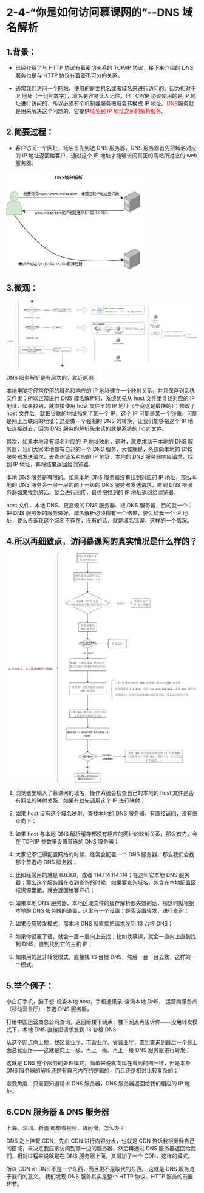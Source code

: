 # 2-4-“你是如何访问慕课网的”--DNS 域名解析

## 1.背景：

- 已经介绍了与 HTTP 协议有着密切关系的 TCP/IP 协议，接下来介绍的 DNS 服务也是与 HTTP 协议有着密不可分的关系。

- 通常我们访问一个网站，使用的是主机名或者域名来进行访问的。因为相对于 IP 地址（一组纯数字），域名更容易让人记住。但 TCP/IP 协议使用的是 IP 地址进行访问的，所以必须有个机制或服务把域名转换成 IP 地址。<span style="color:red;">DNS</span>服务就是用来解决这个问题的，它提供<span style="color:red;">域名到 IP 地址之间的解析服务</span>。

## 2.简要过程：

- 客户访问一个网址，域名首先到达 DNS 服务器，DNS 服务器首先把域名对应的 IP 地址返回给客户，通过这个 IP 地址才能够访问真正的网站所对应的 web 服务器。

<img src="./imgs/2-4/HTTP-DNS域名解析.png"/>

## 3.微观：

<img src="./imgs/2-4/HTTP-DNS域名解析-3.微观.png"/>

DNS 服务解析是有层次的，就近原则。

本地电脑将经常使用的域名和响应的 IP 地址建立一个映射关系，并且保存到系统文件里；所以正常进行 DNS 域名解析时，系统优先从 host 文件里寻找对应的 IP 地址，如果找到，就直接使用 host 文件里的 IP 地址（毕竟这是最快的）；修改了 host 文件后，就把谷歌的地址指向了某一个 IP，这个 IP 可能是某一个镜像，可能是网上互联网的地址；这是做一个强制的 DNS 的转换，让我们能够把这个 IP 地址连接过去，因为 DNS 服务的解析先来读的就是系统的 host 文件。

其次，如果本地没有域名对应的 IP 地址映射，这时，就要求助于本地的 DNS 服务器，我们大家本地都有自己的一个 DNS 服务，大概就是，系统向本地的 DNS 服务器发送请求，去查询域名对应的 IP 地址，本地的 DNS 服务器响应请求，找到 IP 地址，并将结果返回给浏览器。

本地 DNS 服务是有限的。如果本地 DNS 服务器没有找到对应的 IP 地址，那么本地的 DNS 服务会一层一层的向上一级的 DNS 服务器发送请求，直到 DNS 根服务器如果找到的话，就会进行回传，最终把找到的 IP 地址返回给浏览器。

host 文件、本地 DNS、更高级的 DNS 服务器、根 DNS 服务器，目的就一个：把 DNS 服务器的服务做好，域名解析必须得有一个结果，要么给我一个 IP 地址，要么告诉我这个域名不存在，没有的话，就是域名错误，这样的一个情况。

## 4.所以再细致点，访问慕课网的真实情况是什么样的？

<img src="./imgs/2-4/HTTP-DNS域名解析-4.再细致点，访问慕课网的真实情况.png" />

1. 浏览器里输入了慕课网的域名，操作系统会检查自己的本地的 host 文件是否有网址的映射关系，如果有就先调用这个 IP 进行映射；
2. 如果 host 没有这个域名映射，查找本地的 DNS 服务器，有直接返回，没有继续向下；
3. 如果 host 与本地 DNS 解析缓存都没有相应的网址的映射关系，那么首先，会在 TCP/IP 参数里设置首选的 DNS 服务器；
4. 大家记不记得配置网络的时候，经常会配置一个 DNS 服务器，那么我们会找那个首选的 DNS 服务器；
5. 比如经常用的就是 8.8.8.8，或者 114.114.114.114；在这叫它本地 DNS 服务器；那么这个服务器在收到查询的时候，如果要查询域名，包含在本地配置区域资源里面，就会返回给客户机；
6. 如果本地 DNS 服务器、本地区域文件的缓存解析都失效的话，那这时就根据本地的 DNS 服务器的设置，这里有一个设置：是否设置转发，进行查询；

7. 如果没用转发模式，那本地 DNS 就直接把请求发到 13 台根 DNS；

8. 如果你设置了话，就会一层一层向上去找；比如找慕课，就会一直向上直到找到 DNS，直到找到它的主机 IP；

9. 如果用的是非转发模式，直接找 13 台根 DNS，然后一台一台去找，这样的一个模式。

## 5.举个例子：

小白打手机，脑子想-检查本地 host，手机通讯录-查询本地 DNS，
运营商服务点（移动营业厅）-首选 DNS 服务器，

打给中国运营商总公司查询，返回给楼下网点，楼下网点再告诉你——没用转发模式下，本地 DNS 直接把请求发到 13 台根 DNS

从这个网点向上找，找区营业厅、市营业厅、省营业厅，直到查询到最后一个最上面总营业厅——这就是向上一级、再上一级、再上一级 DNS 服务器进行转发；

这就是 DNS 整个服务的处理模式，简单来说就向现在看到的图一样，但是本身 DNS 服务器的解析还是有自己内在的逻辑的，而且还是相对比较复杂的；

宏观角度：只需要知道请求 DNS 服务器，DNS 服务器返回给我们相应的 IP 地址。

## 6.CDN 服务器 & DNS 服务器

上海、深圳、新疆 都想看视频，访问慢，怎么办？

DNS 之上挂载 CDN，先由 CDN 进行内容分发，也就是 CDN 告诉我根据我自己的区域，来决定我应该访问到哪一边的服务器，然后再通过 DNS 服务器返回给我们，相对过程来说就是在 DNS 服务器上面，又增加了一个 CDN，这样的模式。

所以 CDN 和 DNS 不是一个东西，而且更不是取代的东西。
这就是 DNS 服务对于我们的意义。
我们发现 DNS 服务其实是整个 HTTP 协议、HTTP 服务的前置环节。
